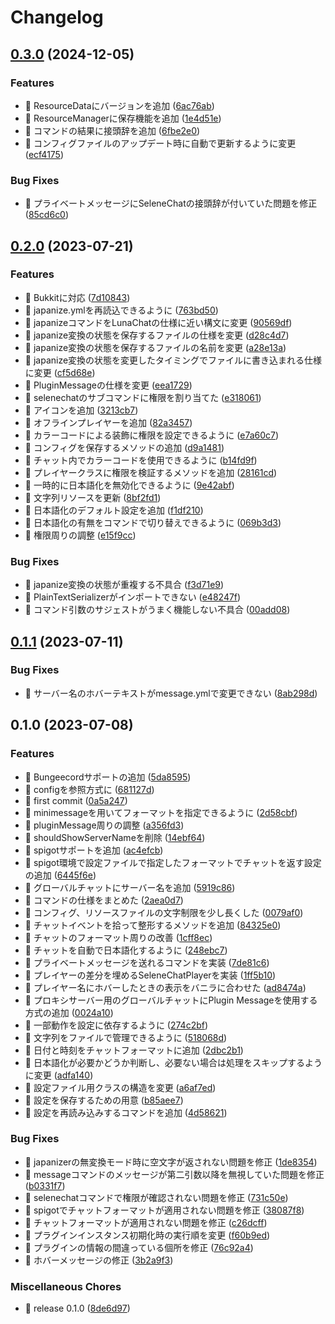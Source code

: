 # Changelog

## [0.3.0](https://github.com/BlueSheep2804/SeleneChat/compare/v0.2.0...v0.3.0) (2024-12-05)


### Features

* 🎸 ResourceDataにバージョンを追加 ([6ac76ab](https://github.com/BlueSheep2804/SeleneChat/commit/6ac76ab02f17d2e5d0529f63d7c6c19734fe10de))
* 🎸 ResourceManagerに保存機能を追加 ([1e4d51e](https://github.com/BlueSheep2804/SeleneChat/commit/1e4d51ea720753b14dfd466b5adedfb2422f8325))
* 🎸 コマンドの結果に接頭辞を追加 ([6fbe2e0](https://github.com/BlueSheep2804/SeleneChat/commit/6fbe2e00d39cb8fa20b571faa0d5816f3b0f2b77))
* 🎸 コンフィグファイルのアップデート時に自動で更新するように変更 ([ecf4175](https://github.com/BlueSheep2804/SeleneChat/commit/ecf41753eba028f460ab8ca6ecae438b13132b1c))


### Bug Fixes

* 🐛 プライベートメッセージにSeleneChatの接頭辞が付いていた問題を修正 ([85cd6c0](https://github.com/BlueSheep2804/SeleneChat/commit/85cd6c082d982ad74d33ff3d2d89217d5c903161))

## [0.2.0](https://github.com/BlueSheep2804/SeleneChat/compare/v0.1.1...v0.2.0) (2023-07-21)


### Features

* 🎸 Bukkitに対応 ([7d10843](https://github.com/BlueSheep2804/SeleneChat/commit/7d10843bea08581c151d4fb81b0ab9862a775bd8))
* 🎸 japanize.ymlを再読込できるように ([763bd50](https://github.com/BlueSheep2804/SeleneChat/commit/763bd50f3aef50217affaf0a39cd0b526fa5bad8))
* 🎸 japanizeコマンドをLunaChatの仕様に近い構文に変更 ([90569df](https://github.com/BlueSheep2804/SeleneChat/commit/90569dfc5145ad7fc10b93c465f45d4905959b8e))
* 🎸 japanize変換の状態を保存するファイルの仕様を変更 ([d28c4d7](https://github.com/BlueSheep2804/SeleneChat/commit/d28c4d7ece67371ed4ce23311a2a9aef9cbf8480))
* 🎸 japanize変換の状態を保存するファイルの名前を変更 ([a28e13a](https://github.com/BlueSheep2804/SeleneChat/commit/a28e13ac3b34ee877d178696240df843e3255320))
* 🎸 japanize変換の状態を変更したタイミングでファイルに書き込まれる仕様に変更 ([cf5d68e](https://github.com/BlueSheep2804/SeleneChat/commit/cf5d68eff9fef98e6d62b0700cfb86cb0f7005ea))
* 🎸 PluginMessageの仕様を変更 ([eea1729](https://github.com/BlueSheep2804/SeleneChat/commit/eea17292a70b6a6dcfa899aca1f29e04918134aa))
* 🎸 selenechatのサブコマンドに権限を割り当てた ([e318061](https://github.com/BlueSheep2804/SeleneChat/commit/e3180611ce5f01ffd327a70a7d5c185da1e0313f))
* 🎸 アイコンを追加 ([3213cb7](https://github.com/BlueSheep2804/SeleneChat/commit/3213cb77824af76954b25217e4b55cce6125293e))
* 🎸 オフラインプレイヤーを追加 ([82a3457](https://github.com/BlueSheep2804/SeleneChat/commit/82a34578d5aa8d4cf459d16d5a0f463ef3a92de7))
* 🎸 カラーコードによる装飾に権限を設定できるように ([e7a60c7](https://github.com/BlueSheep2804/SeleneChat/commit/e7a60c731fa537bad734b370cf84e1b5493e00a0))
* 🎸 コンフィグを保存するメソッドの追加 ([d9a1481](https://github.com/BlueSheep2804/SeleneChat/commit/d9a148104815ca7043034c044d24d023ebd696d1))
* 🎸 チャット内でカラーコードを使用できるように ([b14fd9f](https://github.com/BlueSheep2804/SeleneChat/commit/b14fd9fbf8e8ac8a9d570af4a5693ca2a8c080ca))
* 🎸 プレイヤークラスに権限を検証するメソッドを追加 ([28161cd](https://github.com/BlueSheep2804/SeleneChat/commit/28161cd8f9ebec5dcfedcce00081d517acaaadbd))
* 🎸 一時的に日本語化を無効化できるように ([9e42abf](https://github.com/BlueSheep2804/SeleneChat/commit/9e42abf5f2ea3b887b1ea32569712124feddc83b))
* 🎸 文字列リソースを更新 ([8bf2fd1](https://github.com/BlueSheep2804/SeleneChat/commit/8bf2fd15f444c21cc72d7bd6895f3a3a8650faf2))
* 🎸 日本語化のデフォルト設定を追加 ([f1df210](https://github.com/BlueSheep2804/SeleneChat/commit/f1df2109c6f14348483b3a02f7e090ffa4d2dce3))
* 🎸 日本語化の有無をコマンドで切り替えできるように ([069b3d3](https://github.com/BlueSheep2804/SeleneChat/commit/069b3d34e967821be7d5b10268cc9130f184a27b))
* 🎸 権限周りの調整 ([e15f9cc](https://github.com/BlueSheep2804/SeleneChat/commit/e15f9ccbf8e337bed2df1a770ec28b16bd5a9be1))


### Bug Fixes

* 🐛 japanize変換の状態が重複する不具合 ([f3d71e9](https://github.com/BlueSheep2804/SeleneChat/commit/f3d71e945adf96a0deac0099e2e9e1904c6b9af2))
* 🐛 PlainTextSerializerがインポートできない ([e48247f](https://github.com/BlueSheep2804/SeleneChat/commit/e48247f01ba49c10d44e5172c3666567452023c6))
* 🐛 コマンド引数のサジェストがうまく機能しない不具合 ([00add08](https://github.com/BlueSheep2804/SeleneChat/commit/00add08409401d42078a2d7f193152d874a11ae3))

## [0.1.1](https://github.com/BlueSheep2804/SeleneChat/compare/v0.1.0...v0.1.1) (2023-07-11)


### Bug Fixes

* 🐛 サーバー名のホバーテキストがmessage.ymlで変更できない ([8ab298d](https://github.com/BlueSheep2804/SeleneChat/commit/8ab298d38035e4d253b2d9b7f81678ccb561bc57))

## 0.1.0 (2023-07-08)


### Features

* 🎸 Bungeecordサポートの追加 ([5da8595](https://github.com/BlueSheep2804/SeleneChat/commit/5da85958ac5a069bfd8bc538f7729b1898678d54))
* 🎸 configを参照方式に ([681127d](https://github.com/BlueSheep2804/SeleneChat/commit/681127d9c7e266d0a69e68e61be17320c575b791))
* 🎸 first commit ([0a5a247](https://github.com/BlueSheep2804/SeleneChat/commit/0a5a247283dff995794a17006487623e11c8c530))
* 🎸 minimessageを用いてフォーマットを指定できるように ([2d58cbf](https://github.com/BlueSheep2804/SeleneChat/commit/2d58cbfb8f276de385eeffa944118dd67fc24b05))
* 🎸 pluginMessage周りの調整 ([a356fd3](https://github.com/BlueSheep2804/SeleneChat/commit/a356fd3830613e02ba8461e8d3ceb875ec8f6546))
* 🎸 shouldShowServerNameを削除 ([14ebf64](https://github.com/BlueSheep2804/SeleneChat/commit/14ebf6487da0a110e97b04c16a68d537c8361a5b))
* 🎸 spigotサポートを追加 ([ac4efcb](https://github.com/BlueSheep2804/SeleneChat/commit/ac4efcba37a3c893f4c0d92e7527c4e998d25505))
* 🎸 spigot環境で設定ファイルで指定したフォーマットでチャットを返す設定の追加 ([6445f6e](https://github.com/BlueSheep2804/SeleneChat/commit/6445f6eed17cdf6444885f619ac8ac4e333b2982))
* 🎸 グローバルチャットにサーバー名を追加 ([5919c86](https://github.com/BlueSheep2804/SeleneChat/commit/5919c86c8b7197a6e4cce8a3a8bd14a614a8d0ca))
* 🎸 コマンドの仕様をまとめた ([2aea0d7](https://github.com/BlueSheep2804/SeleneChat/commit/2aea0d7d7247c17aa0c79b2f821424476998b0e8))
* 🎸 コンフィグ、リソースファイルの文字制限を少し長くした ([0079af0](https://github.com/BlueSheep2804/SeleneChat/commit/0079af0441ff3d192595f15bd89a44e6517cf882))
* 🎸 チャットイベントを拾って整形するメソッドを追加 ([84325e0](https://github.com/BlueSheep2804/SeleneChat/commit/84325e06333d29d21e09cc0e9c3b75219ec40e95))
* 🎸 チャットのフォーマット周りの改善 ([1cff8ec](https://github.com/BlueSheep2804/SeleneChat/commit/1cff8eccbac3e84b21e3e8f91096e20b40438778))
* 🎸 チャットを自動で日本語化するように ([248ebc7](https://github.com/BlueSheep2804/SeleneChat/commit/248ebc7256da70f8988cafb51f7290a887dceb1e))
* 🎸 プライベートメッセージを送れるコマンドを実装 ([7de81c6](https://github.com/BlueSheep2804/SeleneChat/commit/7de81c6fd9285a9b5aa4ce90b6fb1ce6a1f647b2))
* 🎸 プレイヤーの差分を埋めるSeleneChatPlayerを実装 ([1ff5b10](https://github.com/BlueSheep2804/SeleneChat/commit/1ff5b10ad840b622d71305299f26af36d5ec8e5f))
* 🎸 プレイヤー名にホバーしたときの表示をバニラに合わせた ([ad8474a](https://github.com/BlueSheep2804/SeleneChat/commit/ad8474ab3778c2b886343eb51eccf0ded77c7a3f))
* 🎸 プロキシサーバー用のグローバルチャットにPlugin Messageを使用する方式の追加 ([0024a10](https://github.com/BlueSheep2804/SeleneChat/commit/0024a10d6a229c111092efe1c60eaeaab7c22a0a))
* 🎸 一部動作を設定に依存するように ([274c2bf](https://github.com/BlueSheep2804/SeleneChat/commit/274c2bf56c8bd84ca6f0b5df93a261584c7aff8b))
* 🎸 文字列をファイルで管理できるように ([518068d](https://github.com/BlueSheep2804/SeleneChat/commit/518068d8b23cc77de394de86202ac9589867d9ed))
* 🎸 日付と時刻をチャットフォーマットに追加 ([2dbc2b1](https://github.com/BlueSheep2804/SeleneChat/commit/2dbc2b13cb7b05634ca5a901595cfc63c847e4a1))
* 🎸 日本語化が必要かどうか判断し、必要ない場合は処理をスキップするように変更 ([adfa140](https://github.com/BlueSheep2804/SeleneChat/commit/adfa14084519b2b57a213e72939e4d0129ec116d))
* 🎸 設定ファイル用クラスの構造を変更 ([a6af7ed](https://github.com/BlueSheep2804/SeleneChat/commit/a6af7ed432e49a5d7ccdce1c69c2edfa70cdb819))
* 🎸 設定を保存するための用意 ([b85aee7](https://github.com/BlueSheep2804/SeleneChat/commit/b85aee7c689c2bdc149734406550124768beddee))
* 🎸 設定を再読み込みするコマンドを追加 ([4d58621](https://github.com/BlueSheep2804/SeleneChat/commit/4d5862101d9b756e466498e75566b4f73abcf43c))


### Bug Fixes

* 🐛 japanizerの無変換モード時に空文字が返されない問題を修正 ([1de8354](https://github.com/BlueSheep2804/SeleneChat/commit/1de83541f83a57eda43491cf774646c376667ec7))
* 🐛 messageコマンドのメッセージが第二引数以降を無視していた問題を修正 ([b0331f7](https://github.com/BlueSheep2804/SeleneChat/commit/b0331f747daa21f00929085a4681edcb24af848c))
* 🐛 selenechatコマンドで権限が確認されない問題を修正 ([731c50e](https://github.com/BlueSheep2804/SeleneChat/commit/731c50eec82578cb65cd0d3991c2a42de0c54ad4))
* 🐛 spigotでチャットフォーマットが適用されない問題を修正 ([38087f8](https://github.com/BlueSheep2804/SeleneChat/commit/38087f8d1f55c32fdac9c37ca75b6854e66f39f0))
* 🐛 チャットフォーマットが適用されない問題を修正 ([c26dcff](https://github.com/BlueSheep2804/SeleneChat/commit/c26dcff347f3d28c4cb85fc5ca35019dbf66ddbf))
* 🐛 プラグインインスタンス初期化時の実行順を変更 ([f60b9ed](https://github.com/BlueSheep2804/SeleneChat/commit/f60b9ed8798a511e176c7bead5345a73d83d83bb))
* 🐛 プラグインの情報の間違っている個所を修正 ([76c92a4](https://github.com/BlueSheep2804/SeleneChat/commit/76c92a470e42d0c35b58d9bae4d9352c652f941a))
* 🐛 ホバーメッセージの修正 ([3b2a9f3](https://github.com/BlueSheep2804/SeleneChat/commit/3b2a9f3727c8165034ac527bde7bbf9306e00e73))


### Miscellaneous Chores

* 🤖 release 0.1.0 ([8de6d97](https://github.com/BlueSheep2804/SeleneChat/commit/8de6d97bb10be485890fa1c82f075650153e727b))
